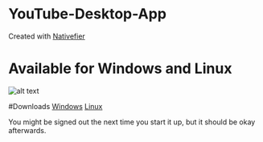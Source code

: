 # YouTube-Desktop-App
Created with [Nativefier](https://github.com/jiahaog/nativefier)

# Available for Windows and Linux
![alt text](https://i.imgur.com/ZAz3224.png)

#Downloads
[Windows](https://heathenish-pigeon-8722.dataplicity.io/Git/YouTube-win32-x64.zip) 
[Linux](https://heathenish-pigeon-8722.dataplicity.io/Git/Youtube-Linux.zip)

You might be signed out the next time you start it up, but it should be okay afterwards.

